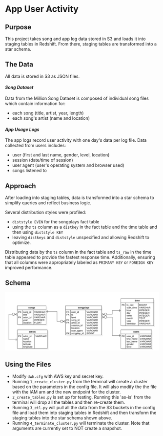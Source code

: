 # **App User Activity**
## Purpose
This project takes song and app log data stored in S3 and loads it into staging tables in Redshift.  From there, staging tables are transformed into a star schema.

## The Data  
All data is stored in S3 as JSON files.  
#### _Song Dataset_
Data from the Million Song Dataset is composed of individual song files which contain information for:
- each song (title, artist, year, length)
- each song's artist (name and location)

#### _App Usage Logs_
The app logs record user activity with one day's data per log file.  Data collected from users includes:
- user (first and last name, gender, level, location)
- session (date/time of session)
- user agent (user's operating system and browser used)
- songs listened to

## Approach
After loading into staging tables, data is transformed into a star schema to simplify queries and reflect business logic.

Several distribution styles were profiled:
- `diststyle EVEN` for the songplays fact table
- using the `ts` column as a `distkey` in the fact table and the time table and then using `diststyle KEY`
- leaving `distkeys` and `diststyle` unspecified and allowing Redshift to optimize.

Distributing data by the `ts` column in the fact table and `ts_raw` in the time table appeared to provide the fastest response time.  Additionally, ensuring that all columns were appropriately labeled as `PRIMARY KEY` or `FOREIGN KEY` improved performance.


## Schema
![alt text](sparkify_redshift_schema.jpg)


## Using the Files
- Modify `dwh.cfg` with AWS key and secret key.
- Running `1_create_cluster.py` from the terminal will create a cluster based on the parameters in the config file.  It will also modify the the file with the IAM arn and the new endpoint for the cluster.
- `2_create_tables.py` is set up for testing.  Running this 'as-is' from the terminal will drop all the tables and then re-create them.
- Running `3_etl.py` will pull all the data from the S3 buckets in the config file and load them into staging tables in Redshift and then transform the staging tables into the star schema shown above.
- Running `4_terminate_cluster.py` will terminate the cluster.  Note that arguments are currently set to NOT create a snapshot.